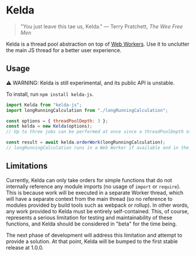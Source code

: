 # Kelda

> "You just leave this tae us, Kelda."
> ― Terry Pratchett, _The Wee Free Men_

Kelda is a thread pool abstraction on top of [Web Workers](https://developer.mozilla.org/en-US/docs/Web/API/Web_Workers_API/Using_web_workers). Use it to unclutter the main JS thread for a better user experience.

## Usage

⚠️ WARNING: Kelda is still experimental, and its public API is unstable.

To install, run `npm install kelda-js`.

```js
import Kelda from "kelda-js";
import longRunningCalculation from "./longRunningCalculation";

const options = { threadPoolDepth: 3 };
const kelda = new Kelda(options);
// Up to three jobs can be performed at once since a threadPoolDepth of 3 was specified.

const result = await kelda.orderWork(longRunningCalculation);
// longRunningCalculation runs in a Web Worker if available and in the main thread if not.
```

## Limitations

Currently, Kelda can only take orders for simple functions that do not internally reference any module imports (no usage of `import` or `require`). This is because work will be executed in a separate Worker thread, which will have a separate context from the main thread (so no reference to modules provided by build tools such as webpack or rollup). In other words, any work provided to Kelda must be entirely self-contained. This, of course, represents a serious limitation for testing and maintainability of these functions, and Kelda should be considered in "beta" for the time being.

The next phase of development will address this limitation and attempt to provide a solution. At that point, Kelda will be bumped to the first stable release at 1.0.0.
